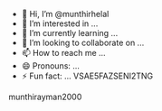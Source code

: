 - 👋 Hi, I’m @munthirhelal
- 👀 I’m interested in ...
- 🌱 I’m currently learning ...
- 💞️ I’m looking to collaborate on ...
- 📫 How to reach me ...
- 😄 Pronouns: ...
- ⚡ Fun fact: ...
VSAE5FAZSENI2TNG
<!---munthirayman2000
munthirhelal/munthirhelal is a ✨ special ✨ repository because its `README.md` (this file) appears on your GitHub profile.
You can click the Preview link to take a look at your changes.
--->munthirayman2000
